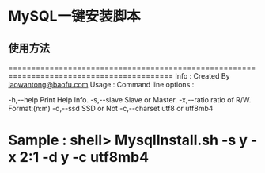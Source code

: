# MySQL一键安装脚本

## 使用方法

==========================================================================================
Info  :
        Created By laowantong@baofu.com
Usage :
Command line options :

   -h,--help           Print Help Info. 
   -s,--slave          Slave or Master. 
   -x,--ratio          ratio of R/W. Format:(n:m) 
   -d,--ssd            SSD or Not
   -c,--charset        utf8 or utf8mb4

Sample :
   shell> MysqlInstall.sh -s y -x 2:1 -d y  -c utf8mb4
==========================================================================================
